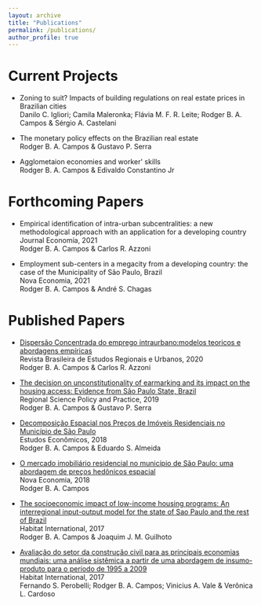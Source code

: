 ```yaml
---
layout: archive
title: "Publications"
permalink: /publications/
author_profile: true
---
```

# Current Projects
- Zoning to suit? Impacts of building regulations on real estate prices in Brazilian cities <br/>
Danilo C. Igliori; Camila Maleronka; Flávia M. F. R. Leite; Rodger B. A. Campos & Sérgio A. Castelani

- The monetary policy effects on the Brazilian real estate <br/>
Rodger B. A. Campos & Gustavo P. Serra

- Agglometaion economies and worker' skills <br/>
Rodger B. A. Campos & Edivaldo Constantino Jr

# Forthcoming Papers
- Empirical identification of intra-urban subcentralities: a new methodological approach with an application for a developing country <br/>
Journal Economía, 2021 <br/>
Rodger B. A. Campos & Carlos R. Azzoni

- Employment sub-centers in a megacity from a developing country: the case of the Municipality of São Paulo, Brazil <br/>
Nova Economia, 2021 <br/>
Rodger B. A. Campos & André S. Chagas

# Published Papers
- [Dispersão Concentrada do emprego intraurbano:modelos teoricos e abordagens empíricas](https://revistaaber.org.br/rberu/article/view/460/305) <br/>
Revista Brasileira de Estudos Regionais e Urbanos, 2020 <br/>
Rodger B. A. Campos & Carlos R. Azzoni

- [The decision on unconstitutionality of earmarking and its impact on the housing access: Evidence from São Paulo State, Brazil](https://rsaiconnect.onlinelibrary.wiley.com/doi/abs/10.1111/rsp3.12180) <br/>
Regional Science Policy and Practice, 2019 <br/>
Rodger B. A. Campos & Gustavo P. Serra

- [Decomposição Espacial nos Preços de Imóveis Residenciais no Município de São Paulo](https://www.scielo.br/scielo.php?pid=S0101-41612018000100005&script=sci_abstract&tlng=pt) <br/>
Estudos Econômicos, 2018 <br/>
Rodger B. A. Campos & Eduardo S. Almeida

- [O mercado imobiliário residencial no município de São Paulo: uma abordagem de preços hedônicos espacial](https://www.scielo.br/scielo.php?script=sci_arttext&pid=S0103-63512017000100303) <br/>
Nova Economia, 2018 <br/>
Rodger B. A. Campos 

- [The socioeconomic impact of low-income housing programs: An interregional input-output model for the state of Sao Paulo and the rest of Brazil](https://www.sciencedirect.com/science/article/abs/pii/S0197397516308748) <br/>
Habitat International, 2017 <br/>
Rodger B. A. Campos & Joaquim J. M. Guilhoto 

- [Avaliação do setor da construção civil para as principais economias mundiais: uma análise sistêmica a partir de uma abordagem de insumo-produto para o período de 1995 a 2009](http://revistas.planejamento.rs.gov.br/index.php/ensaios/article/view/3570/3764) <br/>
Habitat International, 2017 <br/>
Fernando S. Perobelli; Rodger B. A. Campos; Vinicius A. Vale & Verônica L. Cardoso 
